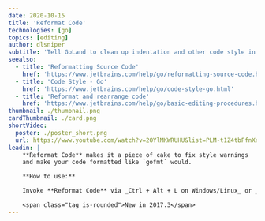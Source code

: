 ```yaml
---
date: 2020-10-15
title: 'Reformat Code'
technologies: [go]
topics: [editing]
author: dlsniper
subtitle: 'Tell GoLand to clean up indentation and other code style in your file.'
seealso:
  - title: 'Reformatting Source Code'
    href: 'https://www.jetbrains.com/help/go/reformatting-source-code.html'
  - title: 'Code Style - Go'
    href: 'https://www.jetbrains.com/help/go/code-style-go.html'
  - title: 'Reformat and rearrange code'
    href: 'https://www.jetbrains.com/help/go/basic-editing-procedures.html#reformat_rearrange_code'
thumbnail: ./thumbnail.png
cardThumbnail: ./card.png
shortVideo:
  poster: ./poster_short.png
  url: https://www.youtube.com/watch?v=2OYlMKWRUHU&list=PLM-t1Z4tbFfnXnghmtk6WVz10_pivOw25&index=15&t=0s
leadin: |
    **Reformat Code** makes it a piece of cake to fix style warnings
    and make your code formatted like `gofmt` would.    

    **How to use:**

    Invoke **Reformat Code** via _Ctrl + Alt + L on Windows/Linux_ or _⌘ + ⌥ + L on macOS_.

    <span class="tag is-rounded">New in 2017.3</span>
---
```

